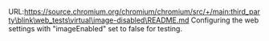 URL:https://source.chromium.org/chromium/chromium/src/+/main:third_party\blink\web_tests\virtual\image-disabled\README.md
Configuring the web settings with "imageEnabled" set to false for testing.
